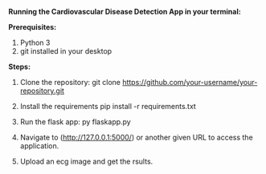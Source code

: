**Running the Cardiovascular Disease Detection App in your terminal:**

**Prerequisites:**
1. Python 3
2. git installed in your desktop

**Steps:**
1. Clone the repository:
git clone https://github.com/your-username/your-repository.git

2. Install the requirements
pip install -r requirements.txt

3. Run the flask app:
py flaskapp.py

4. Navigate to (http://127.0.0.1:5000/) or another given URL to access the application.

5. Upload an ecg image and get the rsults.
